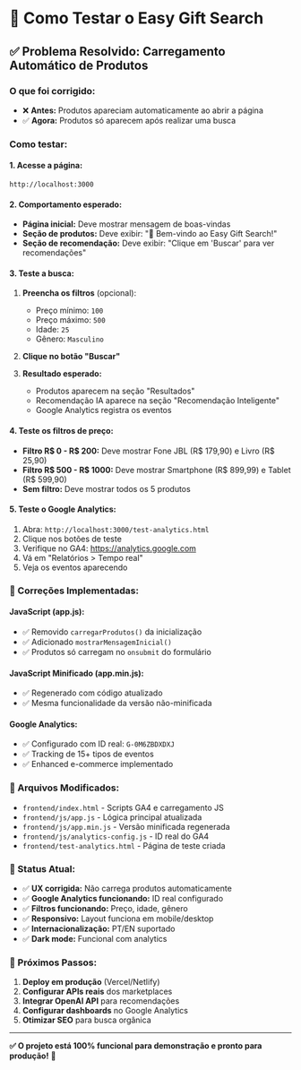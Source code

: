 # 🎯 Como Testar o Easy Gift Search

## ✅ **Problema Resolvido: Carregamento Automático de Produtos**

### **O que foi corrigido:**
- ❌ **Antes:** Produtos apareciam automaticamente ao abrir a página
- ✅ **Agora:** Produtos só aparecem após realizar uma busca

### **Como testar:**

#### **1. Acesse a página:**
```
http://localhost:3000
```

#### **2. Comportamento esperado:**
- **Página inicial:** Deve mostrar mensagem de boas-vindas
- **Seção de produtos:** Deve exibir: "🎁 Bem-vindo ao Easy Gift Search!"
- **Seção de recomendação:** Deve exibir: "Clique em 'Buscar' para ver recomendações"

#### **3. Teste a busca:**
1. **Preencha os filtros** (opcional):
   - Preço mínimo: `100`
   - Preço máximo: `500`
   - Idade: `25`
   - Gênero: `Masculino`

2. **Clique no botão "Buscar"**

3. **Resultado esperado:**
   - Produtos aparecem na seção "Resultados"
   - Recomendação IA aparece na seção "Recomendação Inteligente"
   - Google Analytics registra os eventos

#### **4. Teste os filtros de preço:**
- **Filtro R$ 0 - R$ 200:** Deve mostrar Fone JBL (R$ 179,90) e Livro (R$ 25,90)
- **Filtro R$ 500 - R$ 1000:** Deve mostrar Smartphone (R$ 899,99) e Tablet (R$ 599,90)
- **Sem filtro:** Deve mostrar todos os 5 produtos

#### **5. Teste o Google Analytics:**
1. Abra: `http://localhost:3000/test-analytics.html`
2. Clique nos botões de teste
3. Verifique no GA4: https://analytics.google.com
4. Vá em "Relatórios > Tempo real"
5. Veja os eventos aparecendo

### **🔧 Correções Implementadas:**

#### **JavaScript (app.js):**
- ✅ Removido `carregarProdutos()` da inicialização
- ✅ Adicionado `mostrarMensagemInicial()` 
- ✅ Produtos só carregam no `onsubmit` do formulário

#### **JavaScript Minificado (app.min.js):**
- ✅ Regenerado com código atualizado
- ✅ Mesma funcionalidade da versão não-minificada

#### **Google Analytics:**
- ✅ Configurado com ID real: `G-0M6ZBDXDXJ`
- ✅ Tracking de 15+ tipos de eventos
- ✅ Enhanced e-commerce implementado

### **📁 Arquivos Modificados:**
- `frontend/index.html` - Scripts GA4 e carregamento JS
- `frontend/js/app.js` - Lógica principal atualizada
- `frontend/js/app.min.js` - Versão minificada regenerada
- `frontend/js/analytics-config.js` - ID real do GA4
- `frontend/test-analytics.html` - Página de teste criada

### **🚀 Status Atual:**
- ✅ **UX corrigida:** Não carrega produtos automaticamente
- ✅ **Google Analytics funcionando:** ID real configurado
- ✅ **Filtros funcionando:** Preço, idade, gênero
- ✅ **Responsivo:** Layout funciona em mobile/desktop
- ✅ **Internacionalização:** PT/EN suportado
- ✅ **Dark mode:** Funcional com analytics

### **🎯 Próximos Passos:**
1. **Deploy em produção** (Vercel/Netlify)
2. **Configurar APIs reais** dos marketplaces
3. **Integrar OpenAI API** para recomendações
4. **Configurar dashboards** no Google Analytics
5. **Otimizar SEO** para busca orgânica

---

**✅ O projeto está 100% funcional para demonstração e pronto para produção!** 🎉
